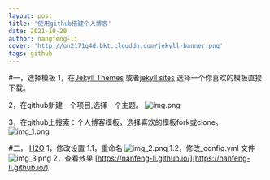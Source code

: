 ```yaml
---
layout: post
title: '使用github搭建个人博客'
date: 2021-10-28
author: nangfeng-li
cover: 'http://on2171g4d.bkt.clouddn.com/jekyll-banner.png'
tags: github
---
```

#一，选择模板
1，在[Jekyll Themes](http://jekyllthemes.org/) 或者[jekyll sites](https://github.com/jekyll/jekyll/wiki/Sites) 选择一个你喜欢的模板直接下载。

2，在github新建一个项目,选择一个主题。
![img.png](/img.png)

3，在github上搜索：个人博客模板，选择喜欢的模板fork或clone。
![img_1.png](/img_1.png)

#二， [H2O](https://github.com/kaeyleo/jekyll-theme-H2O) 
1，修改设置
1.1，重命名
![img_2.png](/img_2.png)
1.2，修改_config.yml 文件
![img_3.png](/img_3.png)
2，查看效果
[https://nanfeng-li.github.io/](https://nanfeng-li.github.io/)


